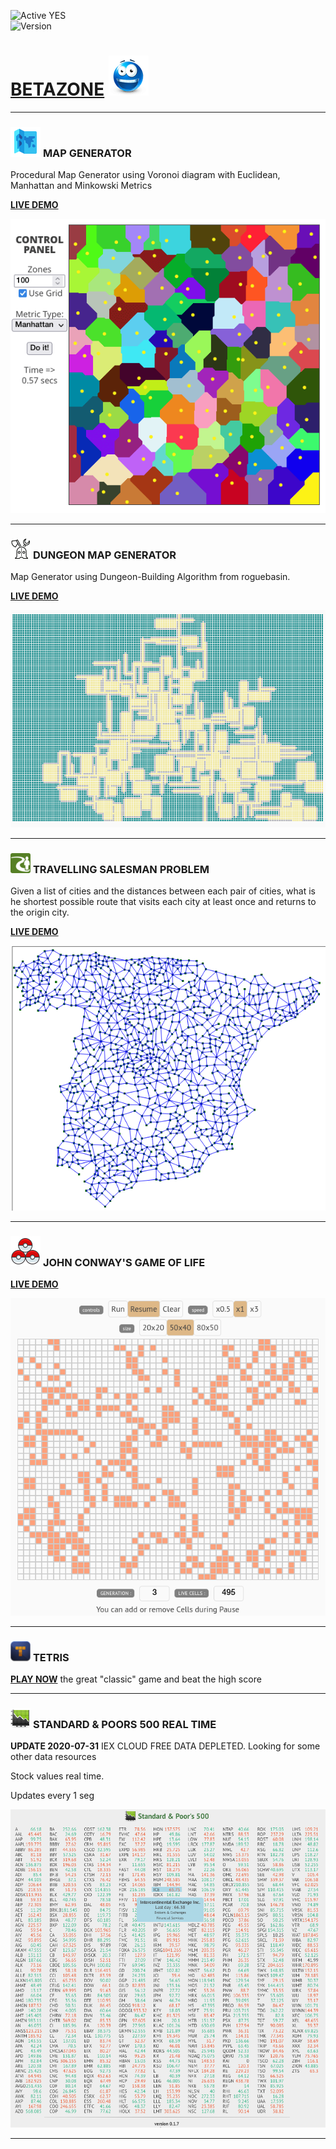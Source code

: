 ![Active YES](https://img.shields.io/badge/Active-YES-green.svg)  
![Version](https://img.shields.io/badge/version-0.4.4-orange.svg)

# [BETAZONE](https://jolav.github.io/betazone) ![logo](https://github.com/jolav/betazone/blob/master/www/assets/idea64.png?raw=true)  

<hr>

### ![logo](https://raw.githubusercontent.com/jolav/betazone/master/www/assets/map48.png) **MAP GENERATOR**  

Procedural Map Generator using Voronoi diagram with Euclidean, Manhattan and Minkowski Metrics  

**[LIVE DEMO](https://jolav.github.io/betazone/mapGenerator/mapGen.html)**

![Example](https://github.com/jolav/betazone/blob/master/www/assets/mapGen.png?raw=true)

<hr>

### ![logo](https://raw.githubusercontent.com/jolav/betazone/master/www/assets/rogue32.png) **DUNGEON MAP GENERATOR**

Map Generator using Dungeon-Building Algorithm from roguebasin.

**[LIVE DEMO](https://jolav.github.io/betazone/dungeonMap/dungeonMap.html)**  

![Example](https://github.com/jolav/betazone/blob/master/www/assets/dungeonMap.png?raw=true)

<hr>

### ![logo](https://raw.githubusercontent.com/jolav/betazone/master/www/assets/traveller32.png) **TRAVELLING SALESMAN PROBLEM**

Given a list of cities and the distances between each pair of cities, what is he shortest possible route that visits each city at least once and returns to the origin city.  

**[LIVE DEMO](https://jolav.github.io/betazone/tsp/travelling.html)**  

![Example](https://github.com/jolav/betazone/blob/master/www/assets/travelling.png?raw=true)

<hr>

### ![logo](https://raw.githubusercontent.com/jolav/betazone/master/www/assets/life48.png) **JOHN CONWAY'S GAME OF LIFE**

**[LIVE DEMO](https://jolav.github.io/betazone/game-of-life/life.html)**

![Example](https://github.com/jolav/betazone/blob/master/www/assets/gameOfLife.png?raw=true)

<hr>

### ![logo](https://github.com/jolav/betazone/blob/master/www/assets/tetris32.png?raw=true)  **TETRIS**

**[PLAY NOW](https://jolav.github.io/betazone/tetris/tetris.html)** the great "classic" game and beat the high score

<hr>

### ![logo](https://github.com/jolav/betazone/blob/master/www/assets/stock32.png?raw=true) **STANDARD & POORS 500 REAL TIME**

**UPDATE 2020-07-31** IEX CLOUD FREE DATA DEPLETED. Looking for some other data resources

Stock values real time.

Updates every 1 seg

![Example](https://github.com/jolav/betazone/blob/master/www/assets/sp500Ex.png?raw=true)

<hr>


